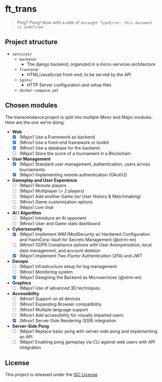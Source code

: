 # ft_trans

> Ping? Pong! Now with a side of `Uncaught TypeError: this.document is undefined`

## Project structure

- `services/`
    - `backend/`
      - The django backend, organized in a micro-services architecture 
    - `frontend/`
      - HTML/JavaScript front-end, to be served by the API
    - `nginx/`
      - HTTP Server configuration and setup files
    - `docker-compose.yml`

## Chosen modules

The transcendance project is split into multiple Minor and Major modules. Here are the one we're doing:

<!-- MODULES_START -->

- **Web**
  - [x] (Major) Use a Framework as backend
  - [x] (Minor) Use a front-end framework or toolkit
  - [x] (Minor) Use a database for the backend
  - [ ] (Major) Store the score of a tournament in a Blockchain

- **User Management**
  - [x] (Major) Standard user management, authentication, users across tournaments
  - [x] (Major) Implementing remote authentication (OAuth2)

- **Gameplay and User Experience**
  - [ ] (Major) Remote players
  - [ ] (Major) Multiplayer (> 2 players)
  - [ ] (Major) Add another Game (w/ User History & Matchmaking)
  - [ ] (Minor) Game customization options
  - [ ] (Major) Live chat

- **AI / Algorithm**
  - [ ] (Major) Introduce an AI opponent
  - [ ] (Minor) User and Game stats dashboard

- **Cybersecurity**
  - [x] (Major) Implement WAF/ModSecurity w/ Hardened Configuration and HashiCorp Vault for Secrets Management (@xtrm-en)
  - [ ] (Minor) GDPR Compliance options with User Anonymization, local data management, and account deletion
  - [x] (Major) Implement Two-Factor Authentication (2FA) and JWT

- **Devops**
  - [ ] (Major) Infrastructure setup for log management
  - [ ] (Minor) Monitoring system
  - [x] (Major) Designing the Backend as Microservices (@xtrm-en)

- **Graphics**
  - [ ] (Major) Use of advanced 3D techniques.

- **Accessibility**
  - [ ] (Minor) Support on all devices
  - [ ] (Minor) Expanding Browser compatibility
  - [ ] (Minor) Multiple language support
  - [ ] (Minor) Add accessibility for visually impaired users
  - [x] (Minor) Server-Side Rendering (SSR) integration

- **Server-Side Pong**
  - [ ] (Major) Replace basic pong with server-side pong and implementing an API
  - [ ] (Major) Enabling pong gameplay via CLI against web users with API integration

<!-- MODULES_END -->

## License

This project is released under the [ISC License](./LICENSE).

